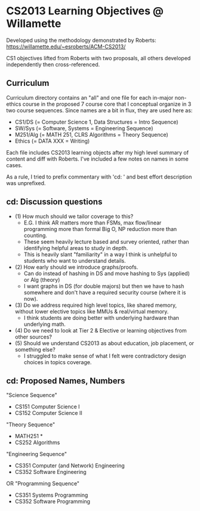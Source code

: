 # CS2013 Learning Objectives @ Willamette

Developed using the methodology demonstrated by Roberts:
https://willamette.edu/~esroberts/ACM-CS2013/

CS1 objectives lifted from Roberts with two proposals, all others developed independently then cross-referenced.

## Curriculum

Curriculum directory contains an "all" and one file for each in-major non-ethics course in the proposed 7 course core that I conceptual organize in 3 two course sequences. Since names are a bit in flux, they are used here as:
* CS1/DS (= Computer Science 1, Data Structures = Intro Sequence)
* SW/Sys (= Software, Systems = Engineering Sequence)
* M251/Alg (= MATH 251, CLRS Algorithms = Theory Sequence)
* Ethics (= DATA XXX = Writing)

Each file includes CS2013 learning objects after my high level summary of content and diff with Roberts. I've included a few notes on names in some cases.

As a rule, I tried to prefix commentary with 'cd: ' and best effort description was unprefixed.

## cd: Discussion questions
* (1) How much should we tailor coverage to this? 
	* E.G. I think AR matters more than FSMs, max flow/linear programming more than formal Big O, NP reduction more than counting. 
	* These seem heavily lecture based and survey oriented, rather than identifying helpful areas to study in depth.
	* This is heavily slant "familiarity" in a way I think is unhelpful to students who want to understand details.
* (2) How early should we introduce graphs/proofs. 
	* Can do instead of hashing in DS and move hashing to Sys (applied) or Alg (theory) 
	* I want graphs in DS (for double majors) but then we have to hash somewhere and don't have a required security course (where it is now).
* (3) Do we address required high level topics, like shared memory, without lower elective topics like MMUs & real/virtual memory.
	* I think students are doing better with underlying hardware than underlying math.
* (4) Do we need to look at Tier 2 & Elective or learning objectives from other sources?
* (5) Should we understand CS2013 as about education, job placement, or something else?
	* I struggled to make sense of what I felt were contradictory design choices in topics coverage.

## cd: Proposed Names, Numbers

"Science Sequence"
* CS151 Computer Science I
* CS152 Computer Science II

"Theory Sequence"
* MATH251 *
* CS252 Algorithms

"Engineering Sequence"
* CS351 Computer (and Network) Engineering
* CS352 Software Engineering

OR "Programming Sequence"
* CS351 Systems Programming
* CS352 Software Programming

